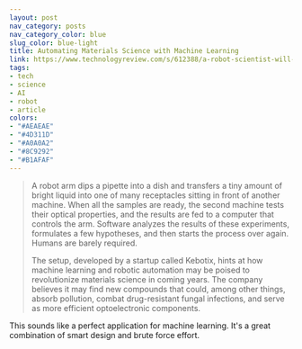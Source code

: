```yaml
---
layout: post
nav_category: posts
nav_category_color: blue
slug_color: blue-light
title: Automating Materials Science with Machine Learning
link: https://www.technologyreview.com/s/612388/a-robot-scientist-will-dream-up-new-materials-to-advance-computing-and-fight-pollution/
tags:
- tech
- science
- AI
- robot
- article
colors:
- "#AEAEAE"
- "#4D311D"
- "#A0A0A2"
- "#8C9292"
- "#B1AFAF"
---
```


> A robot arm dips a pipette into a dish and transfers a tiny amount of bright liquid into one of many receptacles sitting in front of another machine. When all the samples are ready, the second machine tests their optical properties, and the results are fed to a computer that controls the arm. Software analyzes the results of these experiments, formulates a few hypotheses, and then starts the process over again. Humans are barely required.
>
> The setup, developed by a startup called Kebotix, hints at how machine learning and robotic automation may be poised to revolutionize materials science in coming years. The company believes it may find new compounds that could, among other things, absorb pollution, combat drug-resistant fungal infections, and serve as more efficient optoelectronic components.

This sounds like a perfect application for machine learning. It's a great combination of smart design and brute force effort.
